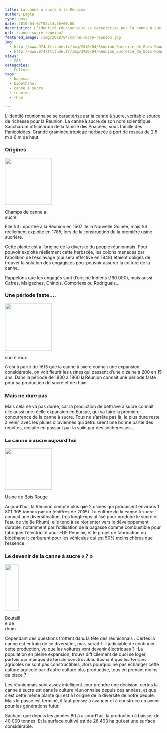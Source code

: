 ```yaml
---
title: La canne à sucre à la Réunion
author: Eagle
type: post
date: 2010-04-07T05:14:56+00:00
description: L’identité réunionnaise se caractérise par la canne à sucre, véritable source de richesse pour la Réunion. La canne à sucre...
url: /canne-sucre-reunion/
featured_image: /img/2010/04/canne-sucre-reunion.jpg
img:
  - http://www.974attitude.fr/img/2010/04/Réunion_Sucrerie_de_Bois-Rouge-150x133.jpg
  - http://www.974attitude.fr/img/2010/04/Réunion_Sucrerie_de_Bois-Rouge-150x133.jpg
views:
  - 288
categories:
  - Culture
tags:
  - bagasse
  - bioéthanol
  - canne à sucre
  - reunion
  - rhum

---
```

L’identité réunionnaise se caractérise par la canne à sucre, véritable source de richesse pour la Réunion. La canne à sucre de son nom scientifique Saccharum officinarum de la famille des Poacées, sous famille des Panicoidées. Grande graminée tropicale herbacée à port de roseau de 2.5 m à 6 m de haut.

### Origines

<div id="attachment_1509" style="width: 160px" class="wp-caption alignright">
  <a href="https://i1.wp.com/974attitude.fr/img/2010/04/canne-a-sucre.jpg"><img aria-describedby="caption-attachment-1509" src="https://i1.wp.com/974attitude.fr/img/2010/04/canne-a-sucre-150x150.jpg?resize=150%2C150" alt="" title="canne a sucre" width="150" height="150" class="size-thumbnail wp-image-1509" data-recalc-dims="1" /></a>
  
  <p id="caption-attachment-1509" class="wp-caption-text">
    Champs de canne a sucre
  </p>
</div>Elle fut importée à la Réunion en 1507 de la Nouvelle Guinée, mais fut réellement exploité en 1785, lors de la construction de la première usine sucrière.

Cette plante est à l’origine de la diversité du peuple réunionnais. Pour pouvoir exploité réellement cette herbacée, les colons menacés par l’abolition de l’esclavage (qui sera effective en 1848) étaient obligés de trouver la solution des engagistes pour pouvoir assurer la culture de la canne.

Rappelons que les engagés sont d’origine Indiens (160 000), mais aussi Cafres, Malgaches, Chinois, Comoriens ou Rodriguais…

### Une période faste&#8230;.

<div id="attachment_1513" style="width: 160px" class="wp-caption alignright">
  <a href="https://i1.wp.com/974attitude.fr/img/2010/04/roux-en-vrac-zDE261-150x150.jpg"><img aria-describedby="caption-attachment-1513" src="https://i1.wp.com/974attitude.fr/img/2010/04/sucre-roux-en-vrac-zDE261-150x150.jpg?resize=150%2C150" alt="" title="sucre-roux" width="150" height="150" class="size-thumbnail wp-image-1513" data-recalc-dims="1" /></a>
  
  <p id="caption-attachment-1513" class="wp-caption-text">
    sucre roux
  </p>
</div>C’est à partir de 1815 que la canne à sucre connait une expansion considérable, on voit fleurir les usines qui passent d’une dizaine à 200 en 15 ans. Dans la période de 1830 à 1860 la Réunion connait une période faste pour sa production de sucre et de rhum.

### Mais ne dure pas

Mais cela ne va pas durée, car la production de bettrave à sucre connaît elle aussi une réelle expansion en Europe, qui va faire la première concurrence de la canne à sucre. Tous ne s’arrête pas là, le plus dure reste à venir, avec les pluies diluviennes qui détruisirent une bonne partie des récoltes, ensuite en passant par la suite par des sécheresses….

### La canne à sucre aujourd&rsquo;hui

<div id="attachment_1511" style="width: 160px" class="wp-caption alignleft">
  <a href="https://i2.wp.com/974attitude.fr/img/2010/04/Réunion_Sucrerie_de_Bois-Rouge.jpg"><img aria-describedby="caption-attachment-1511" src="/img/2010/04/Réunion_Sucrerie_de_Bois-Rouge-150x133.jpg?resize=150%2C133" alt="" title="Réunion_Sucrerie_de_Bois-Rouge" width="150" height="133" class="size-thumbnail wp-image-1511" data-recalc-dims="1" /></a>
  
  <p id="caption-attachment-1511" class="wp-caption-text">
    Usine de Bois Rouge
  </p>
</div>Aujourd’hui, la Réunion compte plus que 2 usines qui produisent environs 1 801 305 tonnes par an (chiffres de 2005). La culture de la canne à sucre connait une diversification, très longtemps utilisé pour produire le sucre et l’eau de vie (le Rhum), elle tend à se réorienter vers le développement durable, notamment par l’utilisation de la bagasse comme combustible pour fabriquer l’électricité pour EDF Réunion, et le projet de fabrication du bioéthanol : carburant pour les véhicules qui est 50% moins chères que l’essence.

### Le devenir de la canne à sucre « ? »

<div id="attachment_1516" style="width: 53px" class="wp-caption alignleft">
  <a href="/img/2010/04/4-1a1.jpg"><img aria-describedby="caption-attachment-1516" src="/img/2010/04/4-1a1.jpg?resize=43%2C150" alt="" title="4-1a" width="43" height="150" class="size-full wp-image-1516" data-recalc-dims="1" /></a>
  
  <p id="caption-attachment-1516" class="wp-caption-text">
    Bouteille de rhum
  </p>
</div>Cependant des questions trottent dans la tête des réunionnais : Certes la canne est entrain de se diversifier, mais serait-t-il judiciable de continuer cette production, vu que les voitures vont devenir électriques ? –La population en pleine expansion, trouve difficilement de quoi se loger, parfois par manque de terrain constructible. Sachant que les terrains agricoles ne sont pas constructibles, alors pourquoi ne pas échanger cette culture agricole par d’autre culture plus productive, tous en prenant moins de place ?

Les réunionnais sont assez intelligent pour prendre une décision, certes la canne à sucre est dans la culture réunionnaise depuis des années, et que c’est cette même plante qui est à l’origine de la diversité de notre peuple. Mais le passé est terminé, il faut pensez à avancer et à construire un avenir pour les générations futur.

Sachant que depuis les années 80 à aujourd’hui, la production à baisser de 40 000 tonnes. Et la surface cultivé est de 26 403 ha qui est une surface considérable.